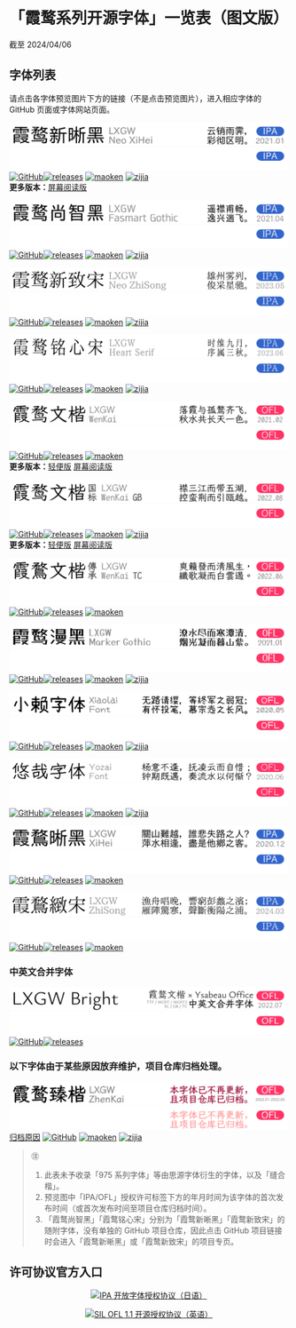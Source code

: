 # 「霞鹜系列开源字体」一览表（图文版）
截至 2024/04/06

## 字体列表
请点击各字体预览图片下方的链接（不是点击预览图片），进入相应字体的 GitHub 页面或字体网站页面。

![霞鹜新晰黑 / LXGW Neo XiHei](./images/fontlist/lxgwnxh_day.png#gh-light-mode-only)
![霞鹜新晰黑 / LXGW Neo XiHei](./images/fontlist/lxgwnxh_night.png#gh-dark-mode-only)  
[![GitHub](https://img.shields.io/badge/GitHub-181717?style=flat-square&logo=github&logoColor=ffffff)](https://github.com/lxgw/LxgwNeoXiHei)[![releases](https://img.shields.io/github/v/release/lxgw/LxgwNeoXiHei.svg?style=flat-square&label=%E6%9C%80%E6%96%B0)](https://github.com/lxgw/LxgwNeoXiHei/releases/latest) [![maoken](https://shields.io/badge/%E7%8C%AB%E5%95%83%E7%BD%91-fe5e52?style=flat-square&label=%E2%9E%94)](https://www.maoken.com/freefonts/8999.html) [![zijia](https://shields.io/badge/%E5%AD%97%E5%8A%A0-ffe02b?style=flat-square&label=%E2%9E%94)](https://www.zijia.com.cn/6534.html)  
**更多版本：**[屏幕阅读版](https://github.com/lxgw/LxgwNeoXiHei-Screen)

![霞鹜尚智黑 / LXGW Fasmart Gothic](./images/fontlist/lxgwfsg_day.png#gh-light-mode-only)
![霞鹜尚智黑 / LXGW Fasmart Gothic](./images/fontlist/lxgwfsg_night.png#gh-dark-mode-only)  
[![GitHub](https://img.shields.io/badge/GitHub-181717?style=flat-square&logo=github&logoColor=ffffff)](https://github.com/lxgw/LxgwNeoXiHei)[![releases](https://img.shields.io/github/v/release/lxgw/LxgwNeoXiHei.svg?style=flat-square&label=%E6%9C%80%E6%96%B0)](https://github.com/lxgw/LxgwNeoXiHei/releases/latest) [![maoken](https://shields.io/badge/%E7%8C%AB%E5%95%83%E7%BD%91-fe5e52?style=flat-square&label=%E2%9E%94)](https://www.maoken.com/freefonts/10610.html) [![zijia](https://shields.io/badge/%E5%AD%97%E5%8A%A0-ffe02b?style=flat-square&label=%E2%9E%94)](https://www.zijia.com.cn/6531.html)

![霞鹜新致宋 / LXGW Neo ZhiSong](./images/fontlist/lxgwnzs_day.png#gh-light-mode-only)
![霞鹜新致宋 / LXGW Neo ZhiSong](./images/fontlist/lxgwnzs_night.png#gh-dark-mode-only)  
[![GitHub](https://img.shields.io/badge/GitHub-181717?style=flat-square&logo=github&logoColor=ffffff)](https://github.com/lxgw/LxgwNeoZhiSong)[![releases](https://img.shields.io/github/v/release/lxgw/LxgwNeoZhiSong.svg?style=flat-square&label=%E6%9C%80%E6%96%B0)](https://github.com/lxgw/LxgwNeoZhiSong/releases/latest) [![maoken](https://shields.io/badge/%E7%8C%AB%E5%95%83%E7%BD%91-fe5e52?style=flat-square&label=%E2%9E%94)](https://www.maoken.com/freefonts/18476.html) [![zijia](https://shields.io/badge/%E5%AD%97%E5%8A%A0-ffe02b?style=flat-square&label=%E2%9E%94)](https://www.zijia.com.cn/6596.html)

![霞鹜铭心宋 / LXGW Heart Serif](./images/fontlist/lxgwhs_day.png#gh-light-mode-only)
![霞鹜铭心宋 / LXGW Heart Serif](./images/fontlist/lxgwhs_night.png#gh-dark-mode-only)  
[![GitHub](https://img.shields.io/badge/GitHub-181717?style=flat-square&logo=github&logoColor=ffffff)](https://github.com/lxgw/LxgwNeoZhiSong)[![releases](https://img.shields.io/github/v/release/lxgw/LxgwNeoZhiSong.svg?style=flat-square&label=%E6%9C%80%E6%96%B0)](https://github.com/lxgw/LxgwNeoZhiSong/releases/latest) [![maoken](https://shields.io/badge/%E7%8C%AB%E5%95%83%E7%BD%91-fe5e52?style=flat-square&label=%E2%9E%94)](https://www.maoken.com/freefonts/19277.html) [![zijia](https://shields.io/badge/%E5%AD%97%E5%8A%A0-ffe02b?style=flat-square&label=%E2%9E%94)](https://www.zijia.com.cn/6597.html)

![霞鹜文楷 / LXGW WenKai](./images/fontlist/lxgwwk_day.png#gh-light-mode-only)
![霞鹜文楷 / LXGW WenKai](./images/fontlist/lxgwwk_night.png#gh-dark-mode-only)  
[![GitHub](https://img.shields.io/badge/GitHub-181717?style=flat-square&logo=github&logoColor=ffffff)](https://github.com/lxgw/LxgwWenKai)[![releases](https://img.shields.io/github/v/release/lxgw/LxgwWenKai.svg?style=flat-square&label=%E6%9C%80%E6%96%B0)](https://github.com/lxgw/LxgwWenKai/releases/latest) [![maoken](https://shields.io/badge/%E7%8C%AB%E5%95%83%E7%BD%91-fe5e52?style=flat-square&label=%E2%9E%94)](https://www.maoken.com/freefonts/9704.html)  
**更多版本：**[轻便版](https://github.com/lxgw/LxgwWenKai-Lite) [屏幕阅读版](https://github.com/lxgw/LxgwWenKai-Screen)

![霞鹜文楷 GB / LXGW WenKai GB](./images/fontlist/lxgwwkgb_day.png#gh-light-mode-only)
![霞鹜文楷 GB / LXGW WenKai GB](./images/fontlist/lxgwwkgb_night.png#gh-dark-mode-only)  
[![GitHub](https://img.shields.io/badge/GitHub-181717?style=flat-square&logo=github&logoColor=ffffff)](https://github.com/lxgw/LxgwWenKaiGB)[![releases](https://img.shields.io/github/v/release/lxgw/LxgwWenKaiGB.svg?style=flat-square&label=%E6%9C%80%E6%96%B0)](https://github.com/lxgw/LxgwWenKaiGB/releases/latest) [![maoken](https://shields.io/badge/%E7%8C%AB%E5%95%83%E7%BD%91-fe5e52?style=flat-square&label=%E2%9E%94)](https://www.maoken.com/freefonts/16864.html) [![zijia](https://shields.io/badge/%E5%AD%97%E5%8A%A0-ffe02b?style=flat-square&label=%E2%9E%94)](https://www.zijia.com.cn/6532.html)  
**更多版本：**[轻便版](https://github.com/lxgw/LxgwWenKaiGB-Lite) [屏幕阅读版](https://github.com/lxgw/LxgwWenKai-Screen)

![霞鹜文楷 TC / LXGW WenKai TC](./images/fontlist/lxgwwktc_day.png#gh-light-mode-only)
![霞鹜文楷 TC / LXGW WenKai TC](./images/fontlist/lxgwwktc_night.png#gh-dark-mode-only)  
[![GitHub](https://img.shields.io/badge/GitHub-181717?style=flat-square&logo=github&logoColor=ffffff)](https://github.com/lxgw/LxgwWenKaiTC)[![releases](https://img.shields.io/github/v/release/lxgw/LxgwWenKaiTC.svg?style=flat-square&label=%E6%9C%80%E6%96%B0)](https://github.com/lxgw/LxgwWenKaiTC/releases/latest) [![maoken](https://shields.io/badge/%E7%8C%AB%E5%95%83%E7%BD%91-fe5e52?style=flat-square&label=%E2%9E%94)](https://www.maoken.com/freefonts/16424.html)

![霞鹜漫黑 / LXGW Marker Gothic](./images/fontlist/lxgwmg_day.png#gh-light-mode-only)
![霞鹜漫黑 / LXGW Marker Gothic](./images/fontlist/lxgwmg_night.png#gh-dark-mode-only)  
[![GitHub](https://img.shields.io/badge/GitHub-181717?style=flat-square&logo=github&logoColor=ffffff)](https://github.com/lxgw/LxgwMarkerGothic)[![releases](https://img.shields.io/github/v/release/lxgw/LxgwMarkerGothic.svg?style=flat-square&label=%E6%9C%80%E6%96%B0)](https://github.com/lxgw/LxgwMarkerGothic/releases/latest) [![maoken](https://shields.io/badge/%E7%8C%AB%E5%95%83%E7%BD%91-fe5e52?style=flat-square&label=%E2%9E%94)](https://www.maoken.com/freefonts/4306.html) [![zijia](https://shields.io/badge/%E5%AD%97%E5%8A%A0-ffe02b?style=flat-square&label=%E2%9E%94)](https://www.zijia.com.cn/6530.html)

![小赖字体 / Xiaolai Font](./images/fontlist/xiaolai_day.png#gh-light-mode-only)
![小赖字体 / Xiaolai Font](./images/fontlist/xiaolai_night.png#gh-dark-mode-only)  
[![GitHub](https://img.shields.io/badge/GitHub-181717?style=flat-square&logo=github&logoColor=ffffff)](https://github.com/lxgw/kose-font)[![releases](https://img.shields.io/github/v/release/lxgw/kose-font.svg?style=flat-square&label=%E6%9C%80%E6%96%B0)](https://github.com/lxgw/kose-font/releases/latest) [![maoken](https://shields.io/badge/%E7%8C%AB%E5%95%83%E7%BD%91-fe5e52?style=flat-square&label=%E2%9E%94)](https://www.maoken.com/freefonts/4306.html) [![zijia](https://shields.io/badge/%E5%AD%97%E5%8A%A0-ffe02b?style=flat-square&label=%E2%9E%94)](https://www.zijia.com.cn/6572.html)

![悠哉字体 / Yozai Font](./images/fontlist/yozai_day.png#gh-light-mode-only)
![悠哉字体 / Yozai Font](./images/fontlist/yozai_night.png#gh-dark-mode-only)  
[![GitHub](https://img.shields.io/badge/GitHub-181717?style=flat-square&logo=github&logoColor=ffffff)](https://github.com/lxgw/yozai-font)[![releases](https://img.shields.io/github/v/release/lxgw/yozai-font.svg?style=flat-square&label=%E6%9C%80%E6%96%B0)](https://github.com/lxgw/yozai-font/releases/latest) [![maoken](https://shields.io/badge/%E7%8C%AB%E5%95%83%E7%BD%91-fe5e52?style=flat-square&label=%E2%9E%94)](https://www.maoken.com/freefonts/5423.html) [![zijia](https://shields.io/badge/%E5%AD%97%E5%8A%A0-ffe02b?style=flat-square&label=%E2%9E%94)](https://www.zijia.com.cn/6536.html)

![霞鹜晰黑 / LXGW XiHei](./images/fontlist/lxgwxh_day.png#gh-light-mode-only)
![霞鹜晰黑 / LXGW XiHei](./images/fontlist/lxgwxh_night.png#gh-dark-mode-only)  
[![GitHub](https://img.shields.io/badge/GitHub-181717?style=flat-square&logo=github&logoColor=ffffff)](https://github.com/lxgw/LxgwXiHei)[![releases](https://img.shields.io/github/v/release/lxgw/LxgwXiHei.svg?style=flat-square&label=%E6%9C%80%E6%96%B0)](https://github.com/lxgw/LxgwXiHei/releases/latest) [![maoken](https://shields.io/badge/%E7%8C%AB%E5%95%83%E7%BD%91-fe5e52?style=flat-square&label=%E2%9E%94)](https://www.maoken.com/freefonts/8781.html)

![霞鹜致宋 / LXGW ZhiSong](./images/fontlist/lxgwzs_day.png#gh-light-mode-only)
![霞鹜致宋 / LXGW ZhiSong](./images/fontlist/lxgwzs_night.png#gh-dark-mode-only)  
[![GitHub](https://img.shields.io/badge/GitHub-181717?style=flat-square&logo=github&logoColor=ffffff)](https://github.com/lxgw/LxgwZhiSong)[![releases](https://img.shields.io/github/v/release/lxgw/LxgwZhiSong.svg?style=flat-square&label=%E6%9C%80%E6%96%B0)](https://github.com/lxgw/LxgwZhiSong/releases/latest) [![maoken](https://shields.io/badge/%E7%8C%AB%E5%95%83%E7%BD%91-fe5e52?style=flat-square&label=%E2%9E%94)](https://www.maoken.com/freefonts/21045.html)

### 中英文合并字体

![LXGW Bright](./images/fontlist/lxgwbrt2_day.png#gh-light-mode-only)
![LXGW Bright](./images/fontlist/lxgwbrt2_night.png#gh-dark-mode-only)  
[![GitHub](https://img.shields.io/badge/GitHub-181717?style=flat-square&logo=github&logoColor=ffffff)](https://github.com/lxgw/lxgwbright)[![releases](https://img.shields.io/github/v/release/lxgw/lxgwbright.svg?style=flat-square&label=%E6%9C%80%E6%96%B0)](https://github.com/lxgw/lxgwbright/releases/latest)

### 以下字体由于某些原因放弃维护，项目仓库归档处理。

![霞鹜臻楷 / LXGW ZhenKai](./images/fontlist/ablxgwzk_day.png#gh-light-mode-only)
![霞鹜臻楷 / LXGW ZhenKai](./images/fontlist/ablxgwzk_night.png#gh-dark-mode-only)  
[归档原因](https://www.coolapk.com/feed/36502442?shareKey=NDhhODA0NDY5NDAwNjI5ZTk3YzM~&shareUid=633884&shareFrom=com.coolapk.market_12.3) [![GitHub](https://img.shields.io/badge/GitHub-181717?style=flat-square&logo=github&logoColor=ffffff)](https://github.com/lxgw/LxgwZhenKai) [![maoken](https://shields.io/badge/%E7%8C%AB%E5%95%83%E7%BD%91-fe5e52?style=flat-square&label=%E2%9E%94)](https://www.maoken.com/freefonts/14773.html) [![zijia](https://shields.io/badge/%E5%AD%97%E5%8A%A0-ffe02b?style=flat-square&label=%E2%9E%94)](https://www.zijia.com.cn/6535.html)

> ㊟
> 1. 此表未予收录「975 系列字体」等由思源字体衍生的字体，以及「缝合楷」。
> 2. 预览图中「IPA/OFL」授权许可标签下方的年月时间为该字体的首次发布时间（或首次发布时间至项目仓库归档时间）。
> 3. 「霞鹜尚智黑」「霞鹜铭心宋」分别为「霞鹜新晰黑」「霞鹜新致宋」的随附字体，没有单独的 GitHub 项目仓库，因此点击 GitHub 项目链接时会进入「霞鹜新晰黑」或「霞鹜新致宋」的项目专页。

## 许可协议官方入口

<p align="center"><a href="https://moji.or.jp/ipafont/license/"><img src="https://github.com/lxgw/lxgw/blob/main/images/fontlist/ipa_link.svg" alt="IPA 开放字体授权协议（日语）" align=center></a></p>
<p align="center"><a href="https://openfontlicense.org"><img src="https://github.com/lxgw/lxgw/blob/main/images/fontlist/ofl_link.svg" alt="SIL OFL 1.1 开源授权协议（英语）" align=center></a></p>
